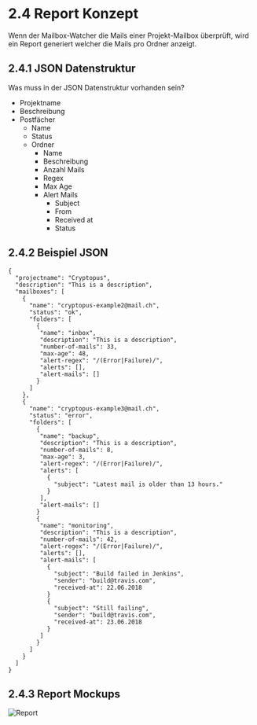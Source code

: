 # 2.4 Report Konzept

Wenn der Mailbox-Watcher die Mails einer Projekt-Mailbox überprüft,
wird ein Report generiert welcher die Mails pro Ordner anzeigt.

## 2.4.1 JSON Datenstruktur

Was muss in der JSON Datenstruktur vorhanden sein?

* Projektname
* Beschreibung
* Postfächer
  * Name
  * Status
  * Ordner
    * Name
    * Beschreibung
    * Anzahl Mails
    * Regex
    * Max Age
    * Alert Mails
      * Subject
      * From
      * Received at
      * Status

## 2.4.2 Beispiel JSON

```
{
  "projectname": "Cryptopus",
  "description": "This is a description",
  "mailboxes": [
    {
      "name": "cryptopus-example2@mail.ch",
      "status": "ok",
      "folders": [
        {
         "name": "inbox",
         "description": "This is a description",
         "number-of-mails": 33,
         "max-age": 48,
         "alert-regex": "/(Error|Failure)/",
         "alerts": [],
         "alert-mails": []
        }
      ]
    },
    {
      "name": "cryptopus-example3@mail.ch",
      "status": "error",
      "folders": [
        {
         "name": "backup",
         "description": "This is a description",
         "number-of-mails": 8,
         "max-age": 3,
         "alert-regex": "/(Error|Failure)/",
         "alerts": [
           {
             "subject": "Latest mail is older than 13 hours."
           }
         ],
         "alert-mails": []
        }
        {
         "name": "monitoring",
         "description": "This is a description",
         "number-of-mails": 42,
         "alert-regex": "/(Error|Failure)/",
         "alerts": [],
         "alert-mails": [
           {
             "subject": "Build failed in Jenkins",
             "sender": "build@travis.com",
             "received-at": 22.06.2018
           }
           {
             "subject": "Still failing",
             "sender": "build@travis.com",
             "received-at": 23.06.2018
           }
         ]
        } 
      ]
    }    
  ]
}
```

## 2.4.3 Report Mockups

![Report](https://raw.githubusercontent.com/puzzle/mailbox-watcher/master/doc/2_konzeption/img/report_mockup.png)
